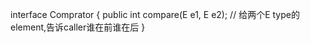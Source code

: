 interface Comprator<E> {
    public int compare(E e1, E e2);
    // 给两个E type的element,告诉caller谁在前谁在后
}


